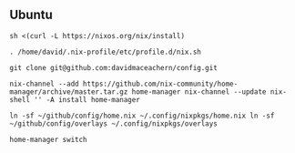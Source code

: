 ## Ubuntu

`sh <(curl -L https://nixos.org/nix/install)`

`. /home/david/.nix-profile/etc/profile.d/nix.sh`

`git clone git@github.com:davidmaceachern/config.git`

`nix-channel --add https://github.com/nix-community/home-manager/archive/master.tar.gz home-manager nix-channel --update nix-shell '' -A install home-manager`

`ln -sf ~/github/config/home.nix ~/.config/nixpkgs/home.nix ln -sf ~/github/config/overlays ~/.config/nixpkgs/overlays`

`home-manager switch`

